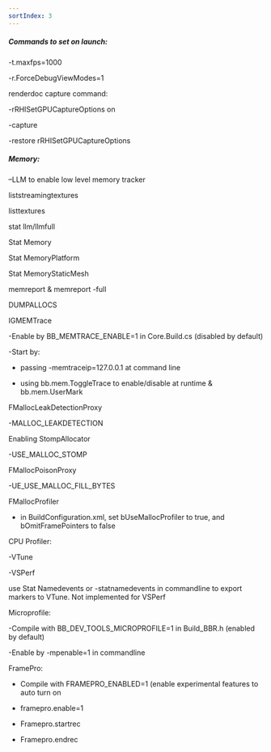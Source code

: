 ```yaml
---
sortIndex: 3
---
```


##### Commands to set on launch:

\-t.maxfps=1000

\-r.ForceDebugViewModes=1

renderdoc capture command:

\-rRHISetGPUCaptureOptions on

\-capture

\-restore rRHISetGPUCaptureOptions

##### Memory:

–LLM to enable low level memory tracker

liststreamingtextures

listtextures

stat llm/llmfull

Stat Memory

Stat MemoryPlatform

Stat MemoryStaticMesh

memreport & memreport -full

DUMPALLOCS

IGMEMTrace

\-Enable by BB_MEMTRACE_ENABLE=1 in Core.Build.cs (disabled by default)

\-Start by:

- passing -memtraceip=127.0.0.1 at command line

- using bb.mem.ToggleTrace to enable/disable at runtime & bb.mem.UserMark

FMallocLeakDetectionProxy

\-MALLOC_LEAKDETECTION

Enabling StompAllocator

\-USE_MALLOC_STOMP

FMallocPoisonProxy

\-UE_USE_MALLOC_FILL_BYTES

FMallocProfiler

- in BuildConfiguration.xml, set bUseMallocProfiler to true, and bOmitFramePointers to false

CPU Profiler:

\-VTune

\-VSPerf

use Stat Namedevents or -statnamedevents in commandline to export markers to VTune. Not implemented for VSPerf

Microprofile:

\-Compile with BB_DEV_TOOLS_MICROPROFILE=1 in Build_BBR.h (enabled by default)

\-Enable by -mpenable=1 in commandline

FramePro:

- Compile with FRAMEPRO_ENABLED=1 (enable experimental features to auto turn on

- framepro.enable=1

- Framepro.startrec

- Framepro.endrec
